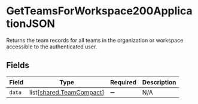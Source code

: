 # GetTeamsForWorkspace200ApplicationJSON

Returns the team records for all teams in the organization or workspace accessible to the authenticated user.


## Fields

| Field                                                          | Type                                                           | Required                                                       | Description                                                    |
| -------------------------------------------------------------- | -------------------------------------------------------------- | -------------------------------------------------------------- | -------------------------------------------------------------- |
| `data`                                                         | list[[shared.TeamCompact](../../models/shared/teamcompact.md)] | :heavy_minus_sign:                                             | N/A                                                            |